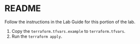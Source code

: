 # README

Follow the instructions in the Lab Guide for this portion of the lab. 

1. Copy the `terraform.tfvars.example` to `terraform.tfvars`.
2. Run the `terraform apply`.